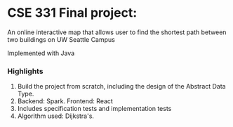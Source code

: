 # CSE 331 Final project:
An online interactive map that allows user to find the shortest path between two buildings on UW Seattle Campus

Implemented with Java

### Highlights
1. Build the project from scratch, including the design of the Abstract Data Type.
2. Backend: Spark. Frontend: React
3. Includes specification tests and implementation tests
4. Algorithm used: Dijkstra's.
